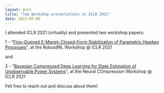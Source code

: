 ```yaml
---
layout: post
title: "Two Workshop presentations at ICLR 2021"
date: 2021-05-09
---
```


I attended ICLR 2021 (virtually) and presented two workshop papers:

1 - "[Fine-Grained Ɛ-Margin Closed-Form Stabilization of Parametric Hawkes Processes](https://sites.google.com/connect.hku.hk/robustml-2021/accepted-papers/paper-006)", at the RobustML Workshop @ ICLR 2021

and 

2 - "[Bayesian Compressed Deep Learning for State Estimation of Unobservable Power Systems](https://openreview.net/pdf?id=tbIi6KUr1hq)", at the Neural COmpression Workshop @ ICLR 2021

Fell free to reach out and discuss about them!
